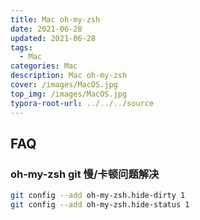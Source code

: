 ```yaml
---
title: Mac oh-my-zsh
date: 2021-06-28
updated: 2021-06-28
tags: 
  - Mac
categories: Mac
description: Mac oh-my-zsh
cover: /images/MacOS.jpg
top_img: /images/MacOS.jpg
typora-root-url: ../../../source
---
```




## FAQ

### oh-my-zsh git 慢/卡顿问题解决

```sh
git config --add oh-my-zsh.hide-dirty 1
git config --add oh-my-zsh.hide-status 1
```

